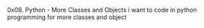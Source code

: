 0x08. Python - More Classes and Objects 
i want to code in python programming for more classes and object
